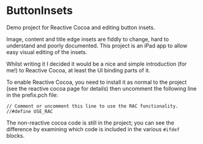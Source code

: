 ButtonInsets
============

Demo project for Reactive Cocoa and editing button insets. 

Image, content and title edge insets are fiddly to change, hard to understand and poorly documented. This project is an iPad app to allow easy visual editing of the insets.

Whilst writing it I decided it would be a nice and simple introduction (for me!) to Reactive Cocoa, at least the UI binding parts of it.

To enable Reactive Cocoa, you need to install it as normal to the project (see the reactive cocoa page for details) then uncomment the following line in the prefix.pch file: 

    // Comment or uncomment this line to use the RAC functionality.
    //#define USE_RAC

The non-reactive cocoa code is still in the project; you can see the difference by examining which code is included in the various `#ifdef` blocks.
